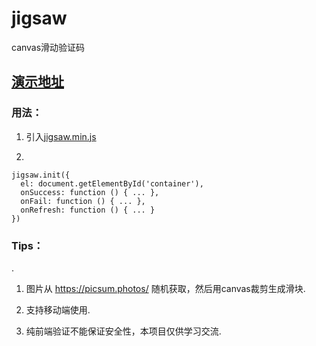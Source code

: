 # jigsaw
canvas滑动验证码

## [演示地址](https://yeild.github.io/jigsaw/src/demo.html)

### 用法：
1. 引入[jigsaw.min.js](https://raw.githubusercontent.com/yeild/jigsaw/master/dist/jigsaw.min.js)

2. 
```
jigsaw.init({
  el: document.getElementById('container'),
  onSuccess: function () { ... },
  onFail: function () { ... },
  onRefresh: function () { ... }
})
```

### Tips：
.
1. 图片从 https://picsum.photos/ 随机获取，然后用canvas裁剪生成滑块.

2. 支持移动端使用.

3. 纯前端验证不能保证安全性，本项目仅供学习交流.
